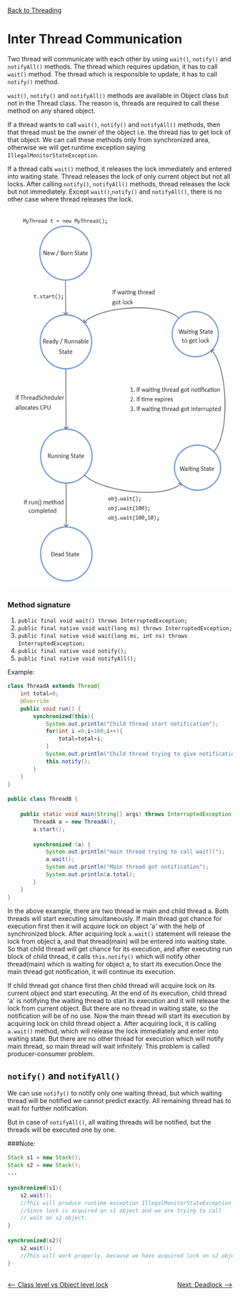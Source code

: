 [Back to Threading](../README.md)
# Inter Thread Communication

Two thread will communicate with each other by using `wait()`, `notify()` and `notifyAll()` methods. The thread which requires updation, it has to call `wait()` method. The thread which is responsible to update, it has to call `notify()` method.

`wait()`, `notify()` and `notifyAll()` methods are available in Object class but not in the Thread class. The reason is, threads are required to call these method on any shared object.

If a thread wants to call `wait()`, `notify()` and `notifyAll()` methods, then that thread must be the owner of the object i.e. the thread has to get lock of that object. We can call these methods only from synchronized area, otherwise we will get runtime exception saying `IllegalMonitorStateException`.

If a thread calls `wait()` method, it releases the lock immediately and entered into waiting state. Thread releases the lock of only current object but not all locks. After calling `notify()`, `notifyAll()` methods, thread releases the lock but not immediately. Except `wait()`,`notify()` and `notifyAll()`, there is no other case where thread releases the lock.

<img src="../../../assets/images/threading/inter_thread_comm.png" width="550" height="850">

### Method signature
1. `public final void wait() throws InterruptedException;`
2. `public final native void wait(long ms) throws InterruptedException;`
3. `public final native void wait(long ms, int ns) throws InterruptedException;`
4. `public final native void notify();`
5. `public final native void notifyAll();`


Example:

```java
class ThreadA extends Thread{
    int total=0;
    @Override
    public void run() {
    	synchronized(this){
            System.out.println("Child thread start notification");
            for(int i =0;i<100;i++){
                total=total+i;
            }
            System.out.println("Child thread trying to give notification");
            this.notify();
    	}
    }
}

public class ThreadB {

    public static void main(String[] args) throws InterruptedException {
        ThreadA a = new ThreadA();
        a.start();

        synchronized (a) {
            System.out.println("main thread trying to call wait()");
            a.wait();
            System.out.println("Main thread got notification");
            System.out.println(a.total);
        }
    }
}
```

In the above example, there are two thread ie main and child thread a. Both threads will start executing simultaneously. If main thread got chance for execution first then it will acquire lock on object 'a' with the help of synchronized block. After acquiring lock `a.wait()` statement will release the lock from object a, and that thread(main) will be entered into waiting state. So that child thread will get chance for its execution, and after executing run block of child thread, it calls `this.notify()` which will notify other thread(main) which is waiting for object a, to start its execution.Once the main thread got notification, it will continue its execution.

If child thread got chance first then child thread will acquire lock on its current object and start executing. At the end of its execution, child thread 'a' is notifying the waiting thread to start its execution and it will release the lock from current object. But there are no thread in waiting state, so the notification will be of no use. Now the main thread will start its execution by acquiring lock on child thread object a. After acquiring lock, it is calling `a.wait()` method, which will release the lock immediately and enter into waiting state. But there are no other thread for execution which will notify main thread, so main thread will wait infinitely. This problem is called producer-consumer problem.


## `notify()` and `notifyAll()`

We can use `notify()` to notify only one waiting thread, but which waiting thread will be notified we cannot predict exactly. All remaining thread has to wait for further notification.

But in case of `notifyAll()`, all waiting threads will be notified, but the threads will be executed one by one.


###Note:

```java
Stack s1 = new Stack();
Stack s2 = new Stack();
...

synchronized(s1){
    s2.wait();
    //This will produce runtime exception IllegalMonitorStateException
    //Since lock is acquired on s1 object and we are trying to call 
    // wait on s2 object.
}

synchronized(s2){
    s2.wait();
    //This will work properly, because we have acquired lock on s2 object.
}
```

<br>

<div style="float:left">
  <a href="../9_class_level_vs_object_level_lock/README.md" style=""><-- Class level vs Object level lock</a>
</div>


<div style="float:right">
  <a href="../11_deadlock/README.md" style="">Next: Deadlock --> </a>
</div>

<br>
